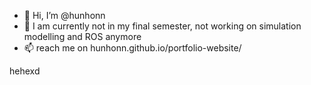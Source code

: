 - 👋 Hi, I’m @hunhonn
- 👀 I am currently not in my final semester, not working on simulation modelling and ROS anymore
- 📫 reach me on hunhonn.github.io/portfolio-website/


hehexd
